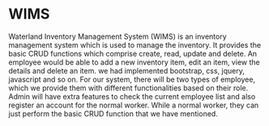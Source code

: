 # WIMS
Waterland Inventory Management System (WIMS) is an inventory management system which is used to manage the inventory. It provides the basic CRUD functions which comprise create, read, update and delete. An employee would be able to add a new inventory item, edit an item, view the details and delete an item.
we had implemented bootstrap, css, jquery, javascript and so on. For our system, there will be two types of employee, which we provide them with different functionalities based on their role. Admin will have extra features to check the current employee list and also register an account for the normal worker. While a normal worker, they can just perform the basic CRUD function that we have mentioned.
